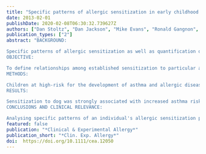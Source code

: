 ```yaml
---
title: "Specific patterns of allergic sensitization in early childhood and asthma & rhinitis risk"
date: 2013-02-01
publishDate: 2020-02-08T06:30:32.739627Z
authors: ["Dan Stoltz", "Dan Jackson", "Mike Evans", "Ronald Gangnon", "Chris Tisler", "Jim Gern", "Rob Lemanske"]
publication_types: ["2"]
abstract: "BACKGROUND:

Specific patterns of allergic sensitization as well as quantification of the in vitro IgE response in early life may provide relevant clinical insight into future rhinitis and asthma risk.
OBJECTIVE:

To define relationships among established sensitization to particular aeroallergens, quantitative analyses of allergen-specific IgE levels, pet exposure and sensitization, and asthma and rhinitis risk.
METHODS:

Children at high-risk for the development of asthma and allergic diseases were enrolled at birth into the Childhood Origins of ASThma (COAST) study. Allergen-specific IgE was assessed at ages 1, 3, 6, and 9 years by fluoroenzyme immunoassay (Unicap(®) 100; Pharmacia Diagnostics). Current asthma and rhinitis were diagnosed at age 6 and 8 years.
RESULTS:

Sensitization to dog was strongly associated with increased asthma risk (P < 0.0001). Sensitization to perennial compared with seasonal allergens was more strongly associated with asthma risk, while sensitization to seasonal allergens was more closely associated with rhinitis risk. Increased levels of specific IgE to perennial allergens were associated with an increased asthma risk (P = 0.05), while any detectable level of IgE to seasonal allergens was associated with increased rhinitis risk (P = 0.0009). While dog and cat sensitization were both independently associated with increased asthma and rhinitis risk, dog exposure at birth was associated with a reduced risk of asthma, regardless of dog sensitization status during the first 6 years of life (P = 0.05).
CONCLUSIONS AND CLINICAL RELEVANCE:

Analysing specific patterns of an individual's allergic sensitization profile reveals additional relevant associations with asthma and rhinitis risk as opposed to the information gained from characterizing an individual as 'atopic' by the presence of any demonstrable sensitization alone. Furthermore, protective mechanisms of dog exposure with regards to asthma risk appear to be unrelated to the prevention of sensitization."
featured: false
publication: "*Clinical & Experimental Allergy*"
publication_short: "*Clin. Exp. Allergy*"
doi:  https://doi.org/10.1111/cea.12050
---
```


